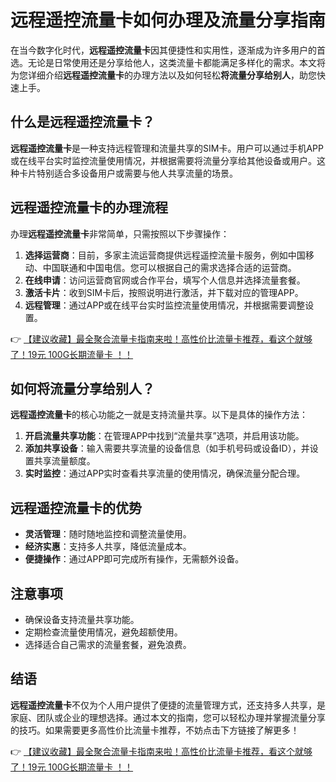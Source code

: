 # 远程遥控流量卡如何办理及流量分享指南

在当今数字化时代，**远程遥控流量卡**因其便捷性和实用性，逐渐成为许多用户的首选。无论是日常使用还是分享给他人，这类流量卡都能满足多样化的需求。本文将为您详细介绍**远程遥控流量卡**的办理方法以及如何轻松**将流量分享给别人**，助您快速上手。

## 什么是远程遥控流量卡？

**远程遥控流量卡**是一种支持远程管理和流量共享的SIM卡。用户可以通过手机APP或在线平台实时监控流量使用情况，并根据需要将流量分享给其他设备或用户。这种卡片特别适合多设备用户或需要与他人共享流量的场景。

## 远程遥控流量卡的办理流程

办理**远程遥控流量卡**非常简单，只需按照以下步骤操作：

1. **选择运营商**：目前，多家主流运营商提供远程遥控流量卡服务，例如中国移动、中国联通和中国电信。您可以根据自己的需求选择合适的运营商。
2. **在线申请**：访问运营商官网或合作平台，填写个人信息并选择流量套餐。
3. **激活卡片**：收到SIM卡后，按照说明进行激活，并下载对应的管理APP。
4. **远程管理**：通过APP或在线平台实时监控流量使用情况，并根据需要调整设置。

👉 [【建议收藏】最全聚合流量卡指南来啦！高性价比流量卡推荐，看这个就够了！19元 100G长期流量卡 ！！](https://bit.ly/Liuliangka)

## 如何将流量分享给别人？

**远程遥控流量卡**的核心功能之一就是支持流量共享。以下是具体的操作方法：

1. **开启流量共享功能**：在管理APP中找到“流量共享”选项，并启用该功能。
2. **添加共享设备**：输入需要共享流量的设备信息（如手机号码或设备ID），并设置共享流量额度。
3. **实时监控**：通过APP实时查看共享流量的使用情况，确保流量分配合理。

## 远程遥控流量卡的优势

- **灵活管理**：随时随地监控和调整流量使用。
- **经济实惠**：支持多人共享，降低流量成本。
- **便捷操作**：通过APP即可完成所有操作，无需额外设备。

## 注意事项

- 确保设备支持流量共享功能。
- 定期检查流量使用情况，避免超额使用。
- 选择适合自己需求的流量套餐，避免浪费。

## 结语

**远程遥控流量卡**不仅为个人用户提供了便捷的流量管理方式，还支持多人共享，是家庭、团队或企业的理想选择。通过本文的指南，您可以轻松办理并掌握流量分享的技巧。如果需要更多高性价比流量卡推荐，不妨点击下方链接了解更多！

👉 [【建议收藏】最全聚合流量卡指南来啦！高性价比流量卡推荐，看这个就够了！19元 100G长期流量卡 ！！](https://bit.ly/Liuliangka)